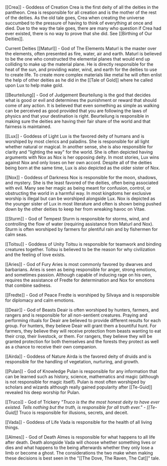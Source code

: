 [[Crea]] - Goddess of Creation
Crea is the first deity of all the deities in the pantheon. Crea is responsible for all creation and is the mother of the rest of the deities. As the old tale goes, Crea when creating the universe succumbed to the pressure of having to think of everything at once and died. Due to the way the tale goes, there are many who question if Crea had ever existed, there is no way to prove that she did. See [[Birthing of Our Deities]].

Current Deities
[[Maturl]] - God of The Elements
Maturl is the master over the elements, often presented as fire, water, air and earth. Maturl is believed to be the one who constructed the elemental planes that would end up colliding to make up the material plane. He is directly responsible for the heat of the sun, and providing water, wind, and earth for the deities to use to create life. To create more complex materials like metal he will often enlist the help of other deities as he did in the [[Tale of Gold]] where he called upon Lux to help make gold.

[[Beurteilung]] - God of Judgement
Beurteilung is the god that decides what is good or evil and determines the punishment or reward that should come of any action. It is believed that even something as simple as walking can be perceived as good provided that you are following the laws of physics and that your destination is right. Beurteilung is responsible in making sure the deities are having their fair share of the world and that fairness is maintained.

[[Lux]] - Goddess of Light
Lux is the favored deity of humans and is worshiped by most clerics and paladins. She is responsible for all light whether natural or magical. In another sense, she is also responsible for clarity and "lighting the way" for the world. She is often depicted having arguments with Nox as Nox is her opposing deity. In most stories, Lux wins against Nox and only loses on her own accord. Despite all of the deities being born at the same time, Lux is also depicted as the older sister of Nox.

[[Nox]] - Goddess of Darkness
Nox is responsible for the moon, shadows, and mystery. She is the least favored of the deities, often being associated with evil. Many see her magic as being meant for confusion, control, or obstructing the world in a harmful way. In most kingdoms her exclusive worship is illegal but can be worshiped alongside Lux. Nox is depicted as the younger sister of Lux in most literature and often is shown being pushed down by the other deities to keep her from wreaking havoc on Vitae.

[[Sturm]] - God of Tempest
Sturm is responsible for storms, wind, and controlling the flow of water (requiring assistance from Maturl and Nox). Sturm is often worshiped by farmers for plentiful rain and by fishermen for calm seas.

[[Toitsu]] - Goddess of Unity
Toitsu is responsible for teamwork and binding creatures together. Toitsu is believed to be the reason for why civilization and the feeling of love exists.

[[Aries]] - God of Fury
Aries is most commonly favored by dwarves and barbarians. Aries is seen as being responsible for anger, strong emotions, and sometimes passion. Although capable of inducing rage on his own, requires the assistance of Fredte for determination and Nox for emotions that combine sadness.


[[Fredte]] - God of Peace
Fredte is worshiped by Silvaya and is responsible for diplomacy and calm emotions.


[[Deair]] - God of Beasts
Deair is often worshiped by hunters, farmers, and rangers and is responsible for all non-sentient creatures. Praying and performing rituals for Deair are believed to provide different results for each group. For hunters, they believe Deair will grant them a bountiful hunt. For farmers, they believe they will receive protection from beasts wanting to eat their crop, their livestock, or them. For rangers, they believe they will be granted protection for both themselves and the forests they protect as well as a chance to receive their own companion.

[[Airda]] - Goddess of Nature
Airda is the favored deity of druids and is responsible for the handling of vegetation, nurturing, and growth.

[[Pulan]] - God of Knowledge
Pulan is responsible for any information that can be learned such as history, science, mathematics and magic (although is not responsible for magic itself). Pulan is most often worshiped by scholars and wizards although really gained popularity after [[Te-Guid]] revealed his deep worship for Pulan.


[[Truco]] - God of Trickery
*"Truco is the the most honest deity to have ever existed. Tells nothing but the truth, is responsible for all truth ever." - [[Te-Guid]]*
Truco is responsible for illusions, secrets, and deceit.


[[Vada]] - Goddess of Life
Vada is responsible for the health of all living things.


[[Almes]] - God of Death
Almes is responsible for what happens to all life after death. Death alongside Vada will choose whether something lives or dies and what happens to the being afterwards whether they only lose a limb or become a ghost. The considerations the two make when making these decisions is best seen in the "[[The Dove, The Raven, The Cat]]" tale.

